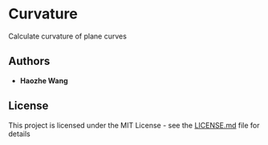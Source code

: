 # Curvature
Calculate curvature of plane curves


## Authors

* **Haozhe Wang** 

## License

This project is licensed under the MIT License - see the [LICENSE.md](LICENSE.md) file for details
